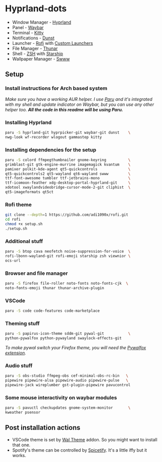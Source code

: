 # Hyprland-dots

* Window Manager - [Hyprland](https://github.com/hyprwm/Hyprland)
* Panel - [Waybar](https://github.com/Alexays/Waybar)
* Terminal - [Kitty](https://github.com/kovidgoyal/kitty)
* Notifications - [Dunst](https://github.com/dunst-project/dunst)
* Launcher - [Rofi](https://github.com/davatorium/rofi) with [Custom Launchers](https://github.com/adi1090x/rofi)
* File Manager - [Thunar](https://github.com/xfce-mirror/thunar)
* Shell - [ZSH](https://sourceforge.net/projects/zsh/) with [Starship](https://github.com/starship/starship)
* Wallpaper Manager - [Swww](https://github.com/Horus645/swww)

## Setup

### Install instructions for Arch based system
*Make sure you have a working AUR helper. I use [Paru](https://github.com/Morganamilo/paru) and it's integrated with my shell and update indicator on Waybar, but you can use any other helper too.* ***All the code in this readme will be using Paru.***

### Installing Hyprland
```sh
paru -S hyprland-git hyprpicker-git waybar-git dunst    \
nwg-look wf-recorder wlogout gammastep kitty
```

### Installing dependencies for the setup
```sh
paru -S colord ffmpegthumbnailer gnome-keyring          \
grimblast-git gtk-engine-murrine imagemagick kvantum    \
pamixer polkit-kde-agent qt5-quickcontrols              \
qt5-quickcontrols2 qt5-wayland qt6-wayland swww         \
ttf-font-awesome tumbler ttf-jetbrains-mono             \
ttf-icomoon-feather xdg-desktop-portal-hyprland-git     \
xdotool xwaylandvideobridge-cursor-mode-2-git cliphist  \
qt5-imageformats qt5ct
```

### Rofi theme
```sh
git clone --depth=1 https://github.com/adi1090x/rofi.git
cd rofi
chmod +x setup.sh
./setup.sh
```

### Additional stuff
```sh
paru -S btop cava neofetch noise-suppression-for-voice  \
rofi-lbonn-wayland-git rofi-emoji starship zsh viewnior \
ocs-url
```

### Browser and file manager
```sh
paru -S firefox file-roller noto-fonts noto-fonts-cjk  \
noto-fonts-emoji thunar thunar-archive-plugin
```

### VSCode
```sh
paru -S code code-features code-marketplace
```

### Theming stuff
```sh
paru -S papirus-icon-theme sddm-git pywal-git           \
python-pywalfox python-pywayland swaylock-effects-git
```
*To make pywal switch your Firefox theme, you will need the [Pywalfox extension](https://addons.mozilla.org/en-US/firefox/addon/pywalfox/).*

### Audio stuff
```sh
paru -S obs-studio ffmpeg-obs cef-minimal-obs-rc-bin   \
pipewire pipewire-alsa pipewire-audio pipewire-pulse   \
pipewire-jack wireplumber gst-plugin-pipewire pavucontrol
```

### Some mouse interactivity on waybar modules
```sh
paru -S pavuctl checkupdates gnome-system-monitor       \
kweather psensor
```

## Post installation actions
- VSCode theme is set by [Wal Theme](https://marketplace.visualstudio.com/items?itemName=dlasagno.wal-theme) addon. So you might want to install that one.
- Spotify's theme can be controlled by [Spicetify](https://github.com/spicetify). It's a little iffy but it works.
